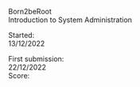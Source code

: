 Born2beRoot  
Introduction to System Administration  

Started:  
13/12/2022  
  
First submission:  
22/12/2022  
Score:  
  

